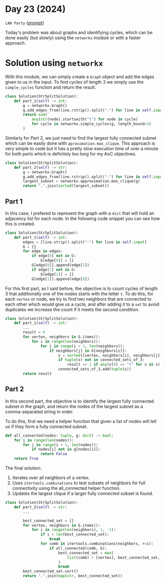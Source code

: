 # Day 23 (2024)

`LAN Party` ([prompt](https://adventofcode.com/2024/day/23))

Today's problem was about graphs and identifying cycles, which can be done easily (but slowly) using the `networkx` module or with a faster approach.

# Solution using `networkx`
With this module, we can simply create a `Graph` object and add the edges given to us in the input. To find cycles of length 3 we simply use the `simple_cycles` function and return the result.
```py
class Solution(StrSplitSolution):
    def part_1(self) -> int:
        g = networkx.Graph()
        g.add_edges_from(line.rstrip().split("-") for line in self.input)
        return sum(
            any(str(node).startswith("t") for node in cycle)
            for cycle in networkx.simple_cycles(g, length_bound=3)
        )
```
Similarly for Part 2, we just need to find the largest fully connected subnet which can be easily done with `aproximation.max_clique`. This approach is very simple to code but it has a pretty slow execution time of over a minute for both parts which is definitely too long for my AoC objectives.
```py
class Solution(StrSplitSolution):
    def part_2(self) -> str:
        g = networkx.Graph()
        g.add_edges_from(line.rstrip().split("-") for line in self.input)
        largest_subnet = networkx.approximation.max_clique(g)
        return ",".join(sorted(largest_subnet))
```
## Part 1
In this case, I prefered to represent the graph with a `dict` that will hold an adjacency list for each node. In the following code snippet you can see how this is created.
```py
class Solution(StrSplitSolution):
    def part_1(self) -> int:
        edges = [line.strip().split("-") for line in self.input]
        G = {}
        for edge in edges:
            if edge[0] not in G:
                G[edge[0]] = []
            G[edge[0]].append(edge[1])
            if edge[1] not in G:
                G[edge[1]] = []
            G[edge[1]].append(edge[0])
```
For this first part, as I said before, the objective is to count cycles of length 3 that additionally one of the nodes starts with the letter `t`. To do this, for each `vertex` or node, we try to find two neighbors that are connected to each other which would give us a cycle, and after adding it to a `set` to avoid duplicates we increase the count if it meets the second condition.
```py
class Solution(StrSplitSolution):
    def part_1(self) -> int:
        ...
        result = 0
        for vertex, neighbors in G.items():
            for i in range(len(neighbors)):
                for j in range(i + 1, len(neighbors)):
                    if neighbors[j] in G[neighbors[i]]:
                        s = sorted([vertex, neighbors[i], neighbors[j]])
                        if tuple(s) not in connected_sets_of_3:
                            result += 1 if any(x[0] == "t" for x in s) else 0
                        connected_sets_of_3.add(tuple(s))
        return result
```

## Part 2
In this second part, the objective is to identify the largest fully connected subnet in the graph, and return the nodes of the largest subnet as a comma-separated string in order.

To do this, first we need a helper function that given a list of nodes will tell us if they form a fully connected subnet.
```py
def all_connected(nodes: tuple, g: dict) -> bool:
    for i in range(len(nodes)):
        for j in range(i + 1, len(nodes)):
            if nodes[j] not in g[nodes[i]]:
                return False
    return True
```
The final solution:
1. Iterates over all neighbors of a vertex.
2. Uses `itertools.combinations` to test subsets of neighbors for full connectivity using the all_connected helper function.
3. Updates the largest clique if a larger fully connected subset is found.
```py
class Solution(StrSplitSolution):
    def part_2(self) -> str:
        ...

        best_connected_set = []
        for vertex, neighbors in G.items():
            for i in range(len(neighbors), 1, -1):
                if i < len(best_connected_set):
                    break
                for comb in itertools.combinations(neighbors, r=i):
                    if all_connected(comb, G):
                        best_connected_set = max(
                            list(comb) + [vertex], best_connected_set, key=len
                        )
                        break
        best_connected_set.sort()
        return ",".join(map(str, best_connected_set))
```
